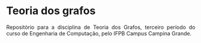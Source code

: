 <h1> Teoria dos grafos</h1>
<div align="justify">Repositório para a disciplina de Teoria dos Grafos, terceiro período do curso de Engenharia de Computação, pelo IFPB Campus Campina Grande.</div>
